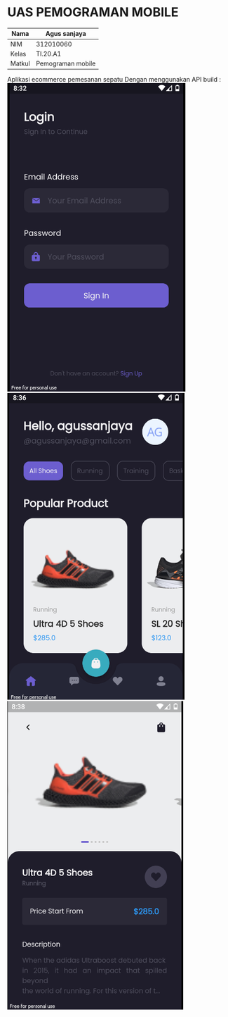 # UAS PEMOGRAMAN MOBILE
| Nama    | Agus sanjaya  |
| ------  | ------------- |
| NIM     | 312010060     |
| Kelas   | TI.20.A1      |
| Matkul  | Pemograman mobile|

Aplikasi ecommerce pemesanan sepatu Dengan menggunakan API build :
![image](assets/agus1.png)
![image](assets/agus2.png)
![image](assets/agus3.png)
